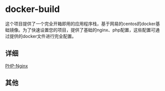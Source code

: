 # docker-build
这个项目提供了一个完全开箱即用的应用程序栈，基于网易的centos的docker基础镜像。为了快速设置您的项目，提供了基础的nginx、php配置，这些配置可通过提供的docker文件进行完全配置。

## 详细
[PHP-Nginx](https://github.com/gengxiankun/docker-build/tree/master/php-nginx)


## 其他